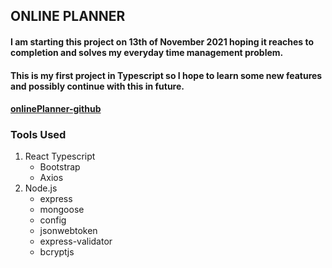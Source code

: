 ## ONLINE PLANNER

#### I am starting this project on 13th of November 2021 hoping it reaches to completion and solves my everyday time management problem.
#### This is my first project in Typescript so I hope to learn some new features and possibly continue with this in future.

#### [onlinePlanner-github](https://github.com/dev3872/onlinePlanner.git)

### Tools Used
1. React Typescript
    * Bootstrap
    * Axios
2. Node.js
    * express
    * mongoose
    * config
    * jsonwebtoken
    * express-validator
    * bcryptjs